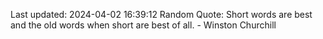 Last updated: 2024-04-02 16:39:12
Random Quote: Short words are best and the old words when short are best of all. - Winston Churchill